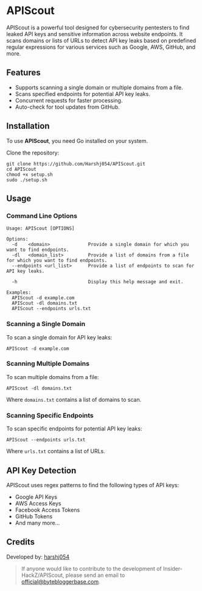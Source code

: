 # APIScout

APIScout is a powerful tool designed for cybersecurity pentesters to find leaked API keys and sensitive information across website endpoints. It scans domains or lists of URLs to detect API key leaks based on predefined regular expressions for various services such as Google, AWS, GitHub, and more.

## Features

- Supports scanning a single domain or multiple domains from a file.
- Scans specified endpoints for potential API key leaks.
- Concurrent requests for faster processing.
- Auto-check for tool updates from GitHub.

## Installation

To use **APIScout**, you need Go installed on your system.

Clone the repository:

```
git clone https://github.com/Harshj054/APIScout.git
cd APIScout
chmod +x setup.sh
sudo ./setup.sh
```

## Usage

### Command Line Options

```
Usage: APIScout [OPTIONS]

Options:
  -d    <domain>              Provide a single domain for which you want to find endpoints.
  -dl   <domain_list>         Provide a list of domains from a file for which you want to find endpoints.
  --endpoints <url_list>      Provide a list of endpoints to scan for API key leaks.
  
  -h                          Display this help message and exit.

Examples:
  APIScout -d example.com
  APIScout -dl domains.txt
  APIScout --endpoints urls.txt
```

### Scanning a Single Domain

To scan a single domain for API key leaks:

```
APIScout -d example.com
```

### Scanning Multiple Domains

To scan multiple domains from a file:

```
APIScout -dl domains.txt
```

Where `domains.txt` contains a list of domains to scan.

### Scanning Specific Endpoints

To scan specific endpoints for potential API key leaks:

```
APIScout --endpoints urls.txt
```

Where `urls.txt` contains a list of URLs.

## API Key Detection

APIScout uses regex patterns to find the following types of API keys:

- Google API Keys
- AWS Access Keys
- Facebook Access Tokens
- GitHub Tokens
- And many more...

## **Credits**

Developed by: [harshj054](https://www.linkedin.com/in/harsh-jain-7648382b7/)

> If anyone would like to contribute to the development of Insider-HackZ/APIScout, please send an email to [official@bytebloggerbase.com](mailto:official@bytebloggerbase.com).
